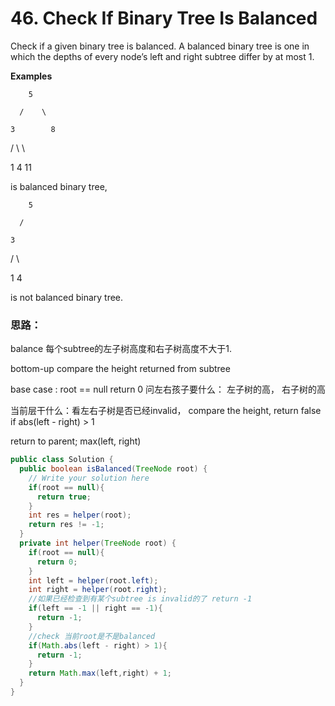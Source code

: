 # 46. Check If Binary Tree Is Balanced

Check if a given binary tree is balanced. A balanced binary tree is one in which the depths of every node’s left and right subtree differ by at most 1.

**Examples**

        5

      /    \

    3        8

  /   \        \

1      4        11

is balanced binary tree,

        5

      /

    3

  /   \

1      4

is not balanced binary tree.

### 思路：

balance 每个subtree的左子树高度和右子树高度不大于1. 

bottom-up compare the height returned from subtree

base case : root == null return 0 问左右孩子要什么： 左子树的高， 右子树的高 

当前层干什么：看左右子树是否已经invalid， compare the height, return false if abs\(left - right\) &gt; 1

 return to parent; max\(left, right\)

```java
public class Solution {
  public boolean isBalanced(TreeNode root) {
    // Write your solution here
    if(root == null){
      return true;
    }
    int res = helper(root);
    return res != -1;
  }
  private int helper(TreeNode root) {
    if(root == null){
      return 0;
    }
    int left = helper(root.left);
    int right = helper(root.right);
    //如果已经检查到有某个subtree is invalid的了 return -1
    if(left == -1 || right == -1){
      return -1;
    }
    //check 当前root是不是balanced
    if(Math.abs(left - right) > 1){
      return -1;
    }
    return Math.max(left,right) + 1;
  }
}
```

